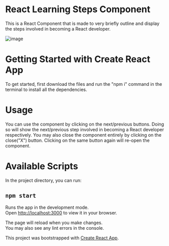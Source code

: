 # React Learning Steps Component

This is a React Component that is made to very briefly outline and display the steps involved in becoming a React developer.

![image](https://github.com/Jensen-Jacob/react-steps-component/assets/132764387/6e9a90ed-fd44-48d2-b004-960cb52830eb)

# Getting Started with Create React App

To get started, first download the files and run the "npm i" command in the terminal to install all the dependencies.

# Usage

You can use the component by clicking on the next/previous buttons. Doing so will show the next/previous step involved in becoming a React developer respectively.
You may also close the component entirely by clicking on the close("X") button. Clicking on the same button again will re-open the component.

# Available Scripts

In the project directory, you can run:

## `npm start`

Runs the app in the development mode.\
Open [http://localhost:3000](http://localhost:3000) to view it in your browser.

The page will reload when you make changes.\
You may also see any lint errors in the console.

This project was bootstrapped with [Create React App](https://github.com/facebook/create-react-app).
